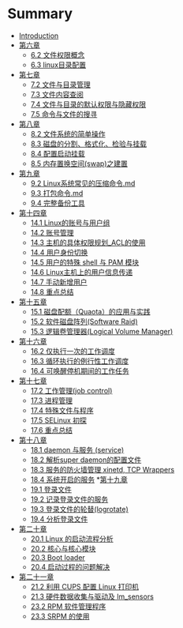 # Summary

* [Introduction](README.md)
* [第六章]()
    * [6.2 文件权限概念](6.2.md)
    * [6.3 linux目录配置](6.3.md)
* [第七章]()
    * [7.2 文件与目录管理](7.2.md)
    * [7.3 文件内容查阅](7.3.md)
    * [7.4 文件与目录的默认权限与隐藏权限](7.4.md)
    * [7.5 命令与文件的搜寻](7.5.md)
* [第八章]()
    * [8.2 文件系统的简单操作](8.2.md)
    * [8.3 磁盘的分割、格式化、检验与挂载](8.3.md)
    * [8.4 配置启动挂载](8.4.md)
    * [8.5 内存置换空间(swap)之建置](8.5.md)
* [第九章]()
    * [9.2 Linux系统常见的压缩命令.md](9.2.md)
    * [9.3 打包命令.md](9.3.md)
    * [9.4 完整备份工具](9.4.md)
* [第十四章]()
    * [14.1 Linux的账号与用户组](14.1.md)
    * [14.2 账号管理](14.2.md)
    * [14.3 主机的具体权限规划_ACL的使用](14.3.md)
    * [14.4 用户身份切换](14.4.md)
    * [14.5 用户的特殊 shell 与 PAM 模块](14.5.md)
    * [14.6 Linux主机上的用户信息传递](14.6.md)
    * [14.7 手动新增用户](14.7.md)
    * [14.8 重点总结](14.8.md)
* [第十五章]()
    * [15.1 磁盘配额（Quaota）的应用与实践](15.1.md)
    * [15.2 软件磁盘阵列(Software Raid)](15.2.md)
    * [15.3 逻辑卷管理器(Logical Volume Manager)](15.3.md)
* [第十六章]()
    * [16.2 仅执行一次的工作调度](16.2.md)
    * [16.3 循环执行的例行性工作调度](16.3.md)
    * [16.4 可唤醒停机期间的工作任务](16.4.md)
* [第十七章]()
    * [17.2 工作管理(job control)](17.2.md)
    * [17.3 进程管理](17.3.md)
    * [17.4 特殊文件与程序](17.4.md)
    * [17.5 SELinux 初探](17.5.md)
    * [17.6 重点总结](17.6.md)
* [第十八章]()
    * [18.1 daemon 与服务 (service)](18.1.md)
    * [18.2 解析super daemon的配置文件](18.2.md)
    * [18.3 服务的防火墙管理 xinetd, TCP Wrappers](18.3.md)
    * [18.4 系统开启的服务](18.4.md)
*[第十九章]()
    * [19.1 登录文件]()
    * [19.2 记录登录文件的服务]()
    * [19.3 登录文件的轮替(logrotate)]()
    * [19.4 分析登录文件]()
* [第二十章]()
    * [20.1 Linux 的启动流程分析](20.1.md)
    * [20.2 核心与核心模块](20.2.md)
    * [20.3 Boot loader](20.3.md)
    * [20.4 启动过程的问题解决](20.4.md)
* [第二十一章]()
    * [21.2 利用 CUPS 配置 Linux 打印机](21.2.md)
    * [21.3 硬件数据收集与驱动及 lm_sensors](21.3.md)
    * [23.2  RPM 软件管理程序](23.2.md)
    * [23.3 SRPM 的使用](23.3.md)



